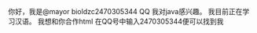 你好，我是@mayor bioldzc2470305344 QQ
我对java感兴趣。
我目前正在学习汉语。
我想和你合作html
在QQ号中输入2470305344便可以找到我

<!---
移动到页面上的下一个交互元素。怎么找到我……
DZC2470305344 QQ/DZC2470305344QQ是一个特殊的存储库，我的自述
--->

